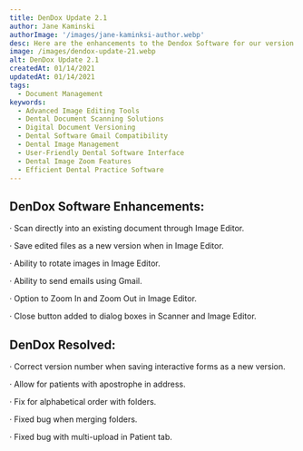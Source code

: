 ```yaml
---
title: DenDox Update 2.1
author: Jane Kaminski
authorImage: '/images/jane-kaminksi-author.webp'
desc: Here are the enhancements to the Dendox Software for our version 2.1.
image: /images/dendox-update-21.webp
alt: DenDox Update 2.1
createdAt: 01/14/2021
updatedAt: 01/14/2021
tags:
  - Document Management
keywords:
  - Advanced Image Editing Tools
  - Dental Document Scanning Solutions
  - Digital Document Versioning
  - Dental Software Gmail Compatibility
  - Dental Image Management
  - User-Friendly Dental Software Interface
  - Dental Image Zoom Features
  - Efficient Dental Practice Software
---
```


## DenDox Software Enhancements:

· Scan directly into an existing document through Image Editor.

· Save edited files as a new version when in Image Editor.

· Ability to rotate images in Image Editor.

· Ability to send emails using Gmail.

· Option to Zoom In and Zoom Out in Image Editor.

· Close button added to dialog boxes in Scanner and Image Editor.

## DenDox Resolved:

· Correct version number when saving interactive forms as a new version.

· Allow for patients with apostrophe in address.

· Fix for alphabetical order with folders.

· Fixed bug when merging folders.

· Fixed bug with multi-upload in Patient tab.
